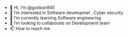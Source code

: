 - 👋 Hi, I’m @godson945
- 👀 I’m interested in Software developmet , Cyber security
- 🌱 I’m currently learning Software engineering
- 💞️ I’m looking to collaborate on Development team
- 📫 How to reach me 

<!---
godson945/godson945 is a ✨ special ✨ repository because its `README.md` (this file) appears on your GitHub profile.
You can click the Preview link to take a look at your changes.
--->
